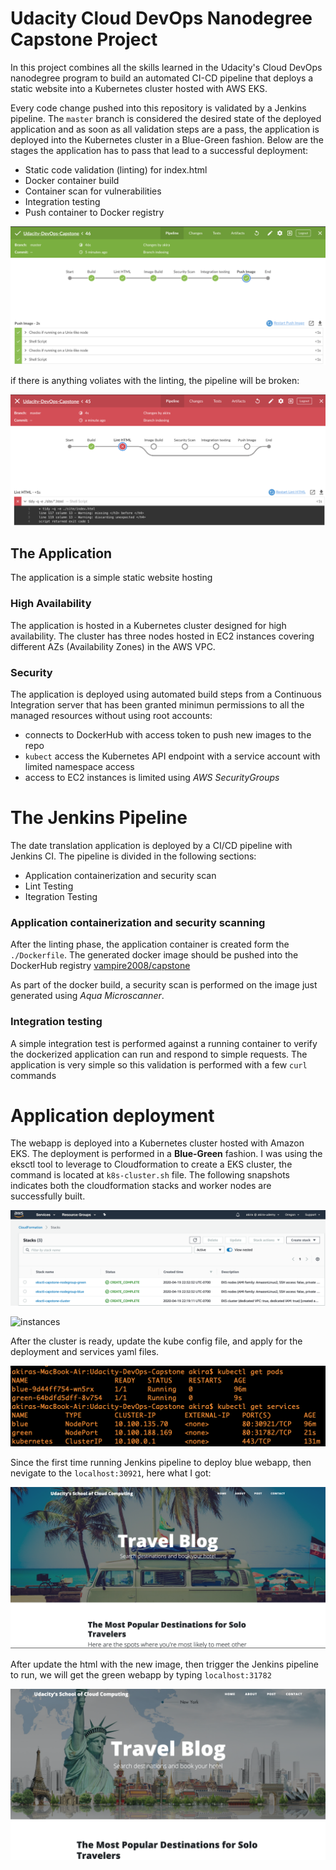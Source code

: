 # Udacity Cloud DevOps Nanodegree Capstone Project
In this project combines all the skills learned in the Udacity's Cloud DevOps nanodegree program to build
an automated CI-CD pipeline that deploys a static website into a Kubernetes cluster hosted with AWS EKS.

Every code change pushed into this repository is validated by a Jenkins pipeline. 
The `master` branch is considered the desired state of the deployed application and as soon as all validation steps
are a pass, the application is deployed into the Kubernetes cluster in a Blue-Green fashion.
Below are the stages the application has to pass that lead to a successful deployment:

- Static code validation (linting) for index.html
- Docker container build
- Container scan for vulnerabilities
- Integration testing
- Push container to Docker registry


![successful build](images/lint-succeed.png)

if there is anything voliates with the linting, the pipeline will be broken:

![failed build](images/lint-failed.png)


## The Application

The application is a simple static website hosting

### High Availability

The application is hosted in a Kubernetes cluster designed for high availability. The cluster has three nodes hosted in EC2 instances
covering different AZs (Availability Zones) in the AWS VPC.


### Security

The application is deployed using automated build steps from a Continuous Integration server that has been granted minimun permissions to all
the managed resources without using root accounts:

- connects to DockerHub with access token to push new images to the repo
- `kubect` access the Kubernetes API endpoint with a service account with limited namespace access
- access to EC2 instances is limited using *AWS SecurityGroups*


# The Jenkins Pipeline

The date translation application is deployed by a CI/CD pipeline with Jenkins CI.
The pipeline is divided in the following sections:
- Application containerization and security scan
- Lint Testing
- Itegration Testing

### Application containerization and security scanning

After the linting phase, the application container is created form the `./Dockerfile`. The generated docker image should be pushed into the DockerHub registry [vampire2008/capstone](https://hub.docker.com/repository/docker/vampire2008/capstone)

As part of the docker build, a security scan is performed on the image just generated using *Aqua Microscanner*.

### Integration testing

A simple integration test is performed against a running container to verify the dockerized application can run and respond to simple requests.
The application is very simple so this validation is performed with a few `curl` commands

# Application deployment

The webapp is deployed into a Kubernetes cluster hosted with Amazon EKS. The deployment is performed in a **Blue-Green** fashion. 
I was using the eksctl tool to leverage to Cloudformation to create a EKS cluster, the command is located at `k8s-cluster.sh` file. The following snapshots indicates both the cloudformation stacks and worker nodes are successfully built.

![stack](images/Cloudformation_K8s.png)


![instances](images/K8s_EC2.png)

After the cluster is ready, update the kube config file, and apply for the deployment and services yaml files.

![deployments](images/blue-green-deployment.png)

Since the first time running Jenkins pipeline to deploy blue webapp, then nevigate to the `localhost:30921`, here what I got:


![blue](images/blue-page.png)


After update the html with the new image, then trigger the Jenkins pipeline to run, we will get the green webapp by typing  `localhost:31782`


![green](images/green-page.png)



